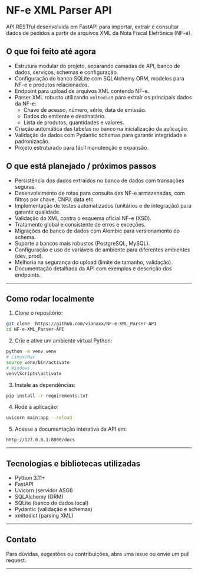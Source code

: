 # NF-e XML Parser API

API RESTful desenvolvida em FastAPI para importar, extrair e consultar dados de pedidos a partir de arquivos XML da Nota Fiscal Eletrônica (NF-e).

## O que foi feito até agora

- Estrutura modular do projeto, separando camadas de API, banco de dados, serviços, schemas e configuração.
- Configuração do banco SQLite com SQLAlchemy ORM, modelos para NF-e e produtos relacionados.
- Endpoint para upload de arquivos XML contendo NF-e.
- Parser XML robusto utilizando `xmltodict` para extrair os principais dados da NF-e:
  - Chave de acesso, número, série, data de emissão.
  - Dados do emitente e destinatário.
  - Lista de produtos, quantidades e valores.
- Criação automática das tabelas no banco na inicialização da aplicação.
- Validação de dados com Pydantic schemas para garantir integridade e padronização.
- Projeto estruturado para fácil manutenção e expansão.

## O que está planejado / próximos passos

- Persistência dos dados extraídos no banco de dados com transações seguras.
- Desenvolvimento de rotas para consulta das NF-e armazenadas, com filtros por chave, CNPJ, data etc.
- Implementação de testes automatizados (unitários e de integração) para garantir qualidade.
- Validação do XML contra o esquema oficial NF-e (XSD).
- Tratamento global e consistente de erros e exceções.
- Migrações de banco de dados com Alembic para versionamento do schema.
- Suporte a bancos mais robustos (PostgreSQL, MySQL).
- Configuração e uso de variáveis de ambiente para diferentes ambientes (dev, prod).
- Melhoria na segurança do upload (limite de tamanho, validação).
- Documentação detalhada da API com exemplos e descrição dos endpoints.

---

## Como rodar localmente

1. Clone o repositório:

```bash
git clone  https://github.com/vianaxx/NF-e-XML_Parser-API
cd NF-e-XML_Parser-API
````

2. Crie e ative um ambiente virtual Python:

```bash
python -m venv venv
# Linux/Mac
source venv/bin/activate
# Windows
venv\Scripts\activate
```

3. Instale as dependências:

```bash
pip install -r requirements.txt
```

4. Rode a aplicação:

```bash
uvicorn main:app --reload
```

5. Acesse a documentação interativa da API em:

```
http://127.0.0.1:8000/docs
```

---

## Tecnologias e bibliotecas utilizadas

* Python 3.11+
* FastAPI
* Uvicorn (servidor ASGI)
* SQLAlchemy (ORM)
* SQLite (banco de dados local)
* Pydantic (validação e schemas)
* xmltodict (parsing XML)

---

## Contato

Para dúvidas, sugestões ou contribuições, abra uma issue ou envie um pull request.

---
